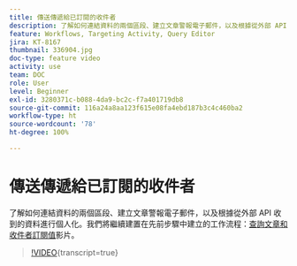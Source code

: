 ```yaml
---
title: 傳送傳遞給已訂閱的收件者
description: 了解如何連結資料的兩個區段、建立文章警報電子郵件，以及根據從外部 API 收到的資料進行個人化。
feature: Workflows, Targeting Activity, Query Editor
jira: KT-8167
thumbnail: 336904.jpg
doc-type: feature video
activity: use
team: DOC
role: User
level: Beginner
exl-id: 3280371c-b088-4da9-bc2c-f7a401719db8
source-git-commit: 116a24a8aa123f615e08fa4ebd187b3c4c460ba2
workflow-type: ht
source-wordcount: '78'
ht-degree: 100%

---
```


# 傳送傳遞給已訂閱的收件者

了解如何連結資料的兩個區段、建立文章警報電子郵件，以及根據從外部 API 收到的資料進行個人化。我們將繼續建置在先前步驟中建立的工作流程：[查詢文章和收件者訂閱值](/help/tutorial-use-soap-apis/query-articles-and-recipient-subscription-values.md)影片。

>[!VIDEO](https://video.tv.adobe.com/v/336904?quality=12&learn=on){transcript=true}
